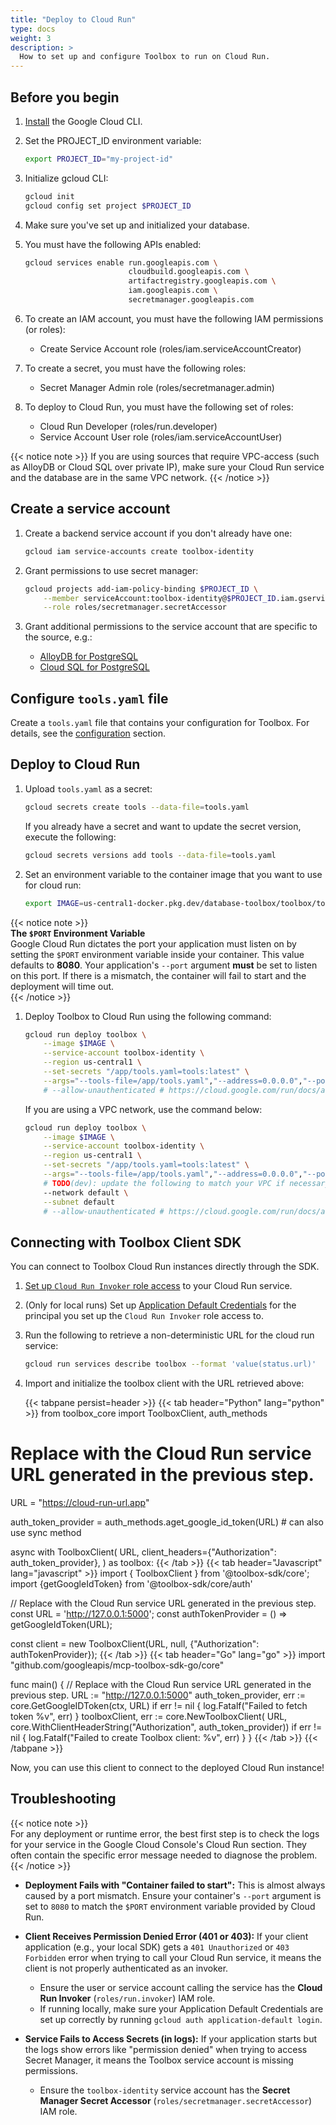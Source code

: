 ```yaml
---
title: "Deploy to Cloud Run"
type: docs
weight: 3
description: >
  How to set up and configure Toolbox to run on Cloud Run.
---
```



## Before you begin

1. [Install](https://cloud.google.com/sdk/docs/install) the Google Cloud CLI.

1. Set the PROJECT_ID environment variable:

    ```bash
    export PROJECT_ID="my-project-id"
    ```

1. Initialize gcloud CLI:

    ```bash
    gcloud init
    gcloud config set project $PROJECT_ID
    ```

1. Make sure you've set up and initialized your database.

1. You must have the following APIs enabled:

    ```bash
    gcloud services enable run.googleapis.com \
                           cloudbuild.googleapis.com \
                           artifactregistry.googleapis.com \
                           iam.googleapis.com \
                           secretmanager.googleapis.com

    ```

1. To create an IAM account, you must have the following IAM permissions (or
   roles):
    - Create Service Account role (roles/iam.serviceAccountCreator)

1. To create a secret, you must have the following roles:
    - Secret Manager Admin role (roles/secretmanager.admin)

1. To deploy to Cloud Run, you must have the following set of roles:
    - Cloud Run Developer (roles/run.developer)
    - Service Account User role (roles/iam.serviceAccountUser)

{{< notice note >}}
If you are using sources that require VPC-access (such as
AlloyDB or Cloud SQL over private IP), make sure your Cloud Run service and the
database are in the same VPC network.
{{< /notice >}}

## Create a service account

1. Create a backend service account if you don't already have one:

    ```bash
    gcloud iam service-accounts create toolbox-identity
    ```

1. Grant permissions to use secret manager:

    ```bash
    gcloud projects add-iam-policy-binding $PROJECT_ID \
        --member serviceAccount:toolbox-identity@$PROJECT_ID.iam.gserviceaccount.com \
        --role roles/secretmanager.secretAccessor
    ```

1. Grant additional permissions to the service account that are specific to the
   source, e.g.:
    - [AlloyDB for PostgreSQL](../resources/sources/alloydb-pg.md#iam-permissions)
    - [Cloud SQL for PostgreSQL](../resources/sources/cloud-sql-pg.md#iam-permissions)

## Configure `tools.yaml` file

Create a `tools.yaml` file that contains your configuration for Toolbox. For
details, see the
[configuration](../resources/sources/)
section.

## Deploy to Cloud Run

1. Upload `tools.yaml` as a secret:

    ```bash
    gcloud secrets create tools --data-file=tools.yaml
    ```

    If you already have a secret and want to update the secret version, execute
    the following:

    ```bash
    gcloud secrets versions add tools --data-file=tools.yaml
    ```

1. Set an environment variable to the container image that you want to use for
   cloud run:

    ```bash
    export IMAGE=us-central1-docker.pkg.dev/database-toolbox/toolbox/toolbox:latest
    ```

{{< notice note >}}  
**The `$PORT` Environment Variable**  
Google Cloud Run dictates the port your application must listen on by setting
the `$PORT` environment variable inside your container. This value defaults to
**8080**. Your application's `--port` argument **must** be set to listen on this
port. If there is a mismatch, the container will fail to start and the
deployment will time out.  
{{< /notice >}}

1. Deploy Toolbox to Cloud Run using the following command:

    ```bash
    gcloud run deploy toolbox \
        --image $IMAGE \
        --service-account toolbox-identity \
        --region us-central1 \
        --set-secrets "/app/tools.yaml=tools:latest" \
        --args="--tools-file=/app/tools.yaml","--address=0.0.0.0","--port=8080"
        # --allow-unauthenticated # https://cloud.google.com/run/docs/authenticating/public#gcloud
    ```

    If you are using a VPC network, use the command below:

    ```bash
    gcloud run deploy toolbox \
        --image $IMAGE \
        --service-account toolbox-identity \
        --region us-central1 \
        --set-secrets "/app/tools.yaml=tools:latest" \
        --args="--tools-file=/app/tools.yaml","--address=0.0.0.0","--port=8080" \
        # TODO(dev): update the following to match your VPC if necessary
        --network default \
        --subnet default
        # --allow-unauthenticated # https://cloud.google.com/run/docs/authenticating/public#gcloud
    ```

## Connecting with Toolbox Client SDK

You can connect to Toolbox Cloud Run instances directly through the SDK.

1. [Set up `Cloud Run Invoker` role
   access](https://cloud.google.com/run/docs/securing/managing-access#service-add-principals)
   to your Cloud Run service.

1. (Only for local runs) Set up [Application Default
   Credentials](https://cloud.google.com/docs/authentication/set-up-adc-local-dev-environment)
   for the principal you set up the `Cloud Run Invoker` role access to.

1. Run the following to retrieve a non-deterministic URL for the cloud run service:

    ```bash
    gcloud run services describe toolbox --format 'value(status.url)'
    ```

1. Import and initialize the toolbox client with the URL retrieved above:

    {{< tabpane persist=header >}}
{{< tab header="Python" lang="python" >}}
from toolbox_core import ToolboxClient, auth_methods

# Replace with the Cloud Run service URL generated in the previous step.
URL = "https://cloud-run-url.app"

auth_token_provider = auth_methods.aget_google_id_token(URL) # can also use sync method

async with ToolboxClient(
    URL,
    client_headers={"Authorization": auth_token_provider},
) as toolbox:
{{< /tab >}}
{{< tab header="Javascript" lang="javascript" >}}
import { ToolboxClient } from '@toolbox-sdk/core';
import {getGoogleIdToken} from '@toolbox-sdk/core/auth'

// Replace with the Cloud Run service URL generated in the previous step.
const URL = 'http://127.0.0.1:5000';
const authTokenProvider = () => getGoogleIdToken(URL);

const client = new ToolboxClient(URL, null, {"Authorization": authTokenProvider});
{{< /tab >}}
{{< tab header="Go" lang="go" >}}
import "github.com/googleapis/mcp-toolbox-sdk-go/core"

func main() {
    // Replace with the Cloud Run service URL generated in the previous step.
    URL := "http://127.0.0.1:5000"
    auth_token_provider, err := core.GetGoogleIDToken(ctx, URL)
    if err != nil {
        log.Fatalf("Failed to fetch token %v", err)
    }
    toolboxClient, err := core.NewToolboxClient(
        URL,
        core.WithClientHeaderString("Authorization", auth_token_provider))
    if err != nil {
        log.Fatalf("Failed to create Toolbox client: %v", err)
    }
}
{{< /tab >}}
{{< /tabpane >}}


Now, you can use this client to connect to the deployed Cloud Run instance!

## Troubleshooting

{{< notice note >}}  
For any deployment or runtime error, the best first step is to check the logs
for your service in the Google Cloud Console's Cloud Run section. They often
contain the specific error message needed to diagnose the problem.
{{< /notice >}}

* **Deployment Fails with "Container failed to start":** This is almost always
    caused by a port mismatch. Ensure your container's `--port` argument is set to
    `8080` to match the `$PORT` environment variable provided by Cloud Run.

* **Client Receives Permission Denied Error (401 or 403):** If your client
  application (e.g., your local SDK) gets a `401 Unauthorized` or `403
  Forbidden` error when trying to call your Cloud Run service, it means the
  client is not properly authenticated as an invoker.
    * Ensure the user or service account calling the service has the **Cloud Run
      Invoker** (`roles/run.invoker`) IAM role.
    * If running locally, make sure your Application Default Credentials are set
      up correctly by running `gcloud auth application-default login`.

* **Service Fails to Access Secrets (in logs):** If your application starts but
  the logs show errors like "permission denied" when trying to access Secret
  Manager, it means the Toolbox service account is missing permissions.
    * Ensure the `toolbox-identity` service account has the **Secret Manager
      Secret Accessor** (`roles/secretmanager.secretAccessor`) IAM role.